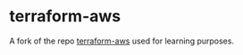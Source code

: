 # terraform-aws

A fork of the repo [terraform-aws](https://github.com/cloudacademy/terraform-aws) used for learning purposes.
